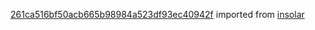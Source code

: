 [261ca516bf50acb665b98984a523df93ec40942f](https://github.com/insolar/insolar/commit/261ca516bf50acb665b98984a523df93ec40942f) imported from [insolar](https://github.com/insolar/insolar)
